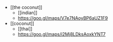 - [[the coconut]]
  - [[indian]]
  - https://goo.gl/maps/V7e7NAoyBP6aUZ1F9
- [[coconut]]
  - [[thai]]
  - https://goo.gl/maps/i2Mj8LDksAoxkYNT7

